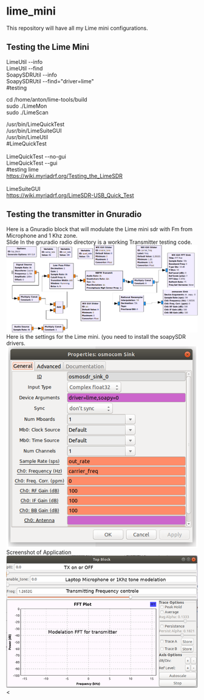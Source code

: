 # lime_mini
This repository will have all my Lime mini configurations.
## Testing the Lime Mini
LimeUtil --info<br>
LimeUtil --find<br>
SoapySDRUtil --info<br>
SoapySDRUtil --find="driver=lime"<br>
#testing<br>

cd /home/anton/lime-tools/build<br>
sudo ./LimeMon<br>
sudo ./LimeScan<br>

/usr/bin/LimeQuickTest<br>
/usr/bin/LimeSuiteGUI<br>
/usr/bin/LimeUtil<br>
#LimeQuickTest<br>
<br>
LimeQuickTest --no-gui<br>
LimeQuickTest --gui<br>
#testing lime<br>
https://wiki.myriadrf.org/Testing_the_LimeSDR<br>
<br>
LimeSuiteGUI<br>
https://wiki.myriadrf.org/LimeSDR-USB_Quick_Test<br>
## Testing the transmitter in Gnuradio
Here is a Gnuradio block that will modulate the Lime mini sdr with Fm from Microphone and 1 Khz zone.<br>
Slide
In the gnuradio radio directory is a working Transmitter testing code.
![Lime_gnuradio_TX_1.png](gnuradio/Lime_gnuradio_TX_1.png?raw=true "Block diagram")<br>
Here is the settings for the Lime mini. (you need to install the soapySDR drivers.<br>
![Lime_gnuradio_TX_2.png ](gnuradio/Lime_gnuradio_TX_2.png?raw=true "Block diagram")<br>
Screenshot of Application<br>
![Lime_gnuradio_TX_3.png](gnuradio/Lime_gnuradio_TX_3.png?raw=true "Block diagram")<


